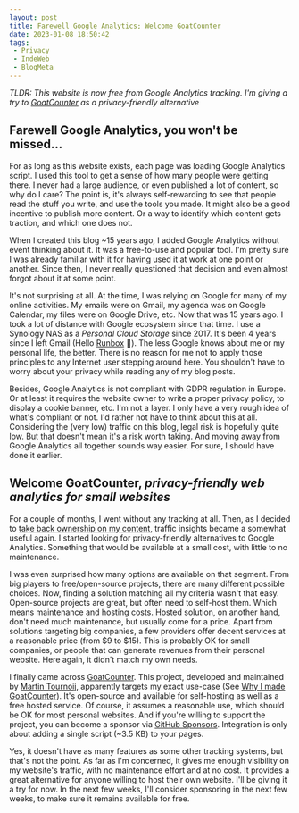 ```yaml
---
layout: post
title: Farewell Google Analytics; Welcome GoatCounter
date: 2023-01-08 18:50:42
tags:
 - Privacy
 - IndeWeb
 - BlogMeta
---
```


_*TLDR*: This website is now free from Google Analytics tracking. I'm giving a try to [GoatCounter](https://www.goatcounter.com) as a privacy-friendly alternative_

<!-- more --> 
## Farewell Google Analytics, you won't be missed...

For as long as this website exists, each page was loading Google Analytics script. I used this tool to get a sense of how many people were getting there. I never had a large audience, or even published a lot of content, so why do I care? The point is, it's always self-rewarding to see that people read the stuff you write, and use the tools you made. It might also be a good incentive to publish more content. Or a way to identify which content gets traction, and which one does not.


When I created this blog ~15 years ago, I added Google Analytics without event thinking about it. It was a free-to-use and popular tool. I'm pretty sure I was already familiar with it for having used it at work at one point or another. Since then, I never really questioned that decision and even almost forgot about it at some point.

It's not surprising at all. At the time, I was relying on Google for many of my online activities. My emails were on Gmail, my agenda was on Google Calendar, my files were on Google Drive, etc. Now that was 15 years ago. I took a lot of distance with Google ecosystem since that time. I use a Synology NAS as a _Personal Cloud Storage_ since 2017. It's been 4 years since I left Gmail (Hello [Runbox](https://runbox.com) 👋). The less Google knows about me or my personal life, the better. There is no reason for me not to apply those principles to any Internet user stepping around here. You shouldn't have to worry about your privacy while reading any of my blog posts.

Besides, Google Analytics is not compliant with GDPR regulation in Europe. Or at least it requires the website owner to write a proper privacy policy, to display a cookie banner, etc. I'm not a layer. I only have a very rough idea of what's compliant or not. I'd rather not have to think about this at all. Considering the (very low) traffic on this blog, legal risk is hopefully quite low. But that doesn't mean it's a risk worth taking. And moving away from Google Analytics all together sounds way easier. For sure, I should have done it earlier.

## Welcome GoatCounter, _privacy-friendly web analytics for small websites_

For a couple of months, I went without any tracking at all. Then, as I decided to [take back ownership on my content](/blog/2023/01/02/moving-away-from-twitter-to-mastodon-my-own-website/), traffic insights became a somewhat useful again. I started looking for privacy-friendly alternatives to Google Analytics. Something that would be available at a small cost, with little to no maintenance. 

I was even surprised how many options are available on that segment. From big players to free/open-source projects, there are many different possible choices. Now, finding a solution matching all my criteria wasn't that easy. Open-source projects are great, but often need to self-host them. Which means maintenance and hosting costs. Hosted solution, on another hand, don't need much maintenance, but usually come for a price. Apart from solutions targeting big companies, a few providers offer decent services at a reasonable price (from $9 to $15). This is probably OK for small companies, or people that can generate revenues from their personal website. Here again, it didn't match my own needs.

I finally came across [GoatCounter](https://www.goatcounter.com). This project, developed and maintained by [Martin Tournoij](https://www.arp242.net), apparently targets my exact use-case (See [Why I made GoatCounter](https://www.goatcounter.com/why)). It's open-source and available for self-hosting as well as a free hosted service. Of course, it assumes a reasonable use, which should be OK for most personal websites. And if you're willing to support the project, you can become a sponsor via [GitHub Sponsors](https://github.com/sponsors/arp242/). Integration is only about adding a single script (~3.5 KB) to your pages.


Yes, it doesn't have as many features as some other tracking systems, but that's not the point. As far as I'm concerned, it gives me enough visibility on my website's traffic, with no maintenance effort and at no cost. It provides a great alternative for anyone willing to host their own website. I'll be giving it a try for now. In the next few weeks, I'll consider sponsoring in the next few weeks, to make sure it remains available for free. 



